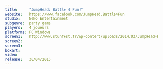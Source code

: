 ```yaml
---
title:     "JumpHead: Battle 4 Fun!"
website:   https://www.facebook.com/JumpHead.Battle4Fun
studio:    Neko Entertainment
subgenre:  party game
players:   4 joueurs
platforms: PC Windows
screen1:   http://www.stunfest.fr/wp-content/uploads/2014/03/JumpHead-Battle4Fun.jpg
screen2:
screen3:
boxart:
video:
release:   30/04/2016
---
```

